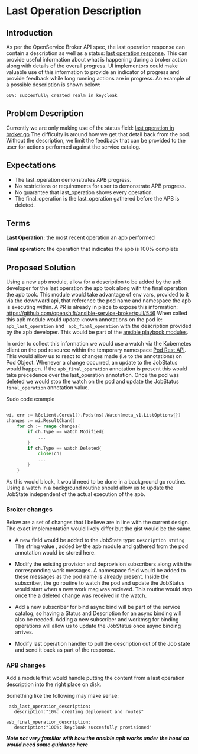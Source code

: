 # Last Operation Description

## Introduction
As per the OpenService Broker API spec, the last operation response can contain
a description as well as a status: [last operation response](https://github.com/openservicebrokerapi/servicebroker/blob/v2.12/spec.md#body).
This can provide useful information about what is happening during a broker action along with details of the overall progress.
UI implementors could make valuable use of this information to provide an indicator of progress and provide feedback while long running
actions are in progress. An example of a possible description is shown below:
```
60%: succesfully created realm in keycloak
```

## Problem Description
Currently we are only making use of the status field: 
[last operation in broker.go](https://github.com/openshift/ansible-service-broker/blob/master/pkg/broker/broker.go#L1311)
The difficulty is around how we get that detail back from the pod.
Without the description, we limit the feedback that can be provided to the user for actions performed against the service catalog.

## Expectations
- The last_operation demonstrates APB progress.
- No restrictions or requirements for user to demonstrate APB progress.
- No guarantee that last_operation shows every operation.
- The final_operation is the last_operation gathered before the APB is deleted.


## Terms

**Last Operation:**  the most recent operation an apb performed 

**Final operation:** the operation that indicates the apb is 100% complete
                     

## Proposed Solution

Using a new apb module, allow for a description to be added by the apb developer for the last operation the apb took along with the final operation the apb took. This module would take advantage of env vars,  provided to it via the downward api, that reference the pod name and namespace the apb is executing within. 
A PR is already in place to expose this information: https://github.com/openshift/ansible-service-broker/pull/546
When called this apb module would update known annotations on the pod ie: ```apb_last_operation``` and ``` apb_final_operation```
with the description provided by the apb developer. This would be part of the 
[ansible playbook modules](https://github.com/ansibleplaybookbundle/ansible-asb-modules).

In order to collect this information we would use a watch via the Kubernetes client on the pod resource within the temporary namespace [Pod Rest API](https://docs.openshift.com/container-platform/3.5/rest_api/kubernetes_v1.html#list-or-watch-objects-of-kind-pod).
This would allow us to react to changes made (i.e to the annotations) on Pod Object. Whenever a change occurred, an update to the JobStatus would happen. If the ```apb_final_operation``` annotation is present this would take precedence over the last_operation annotation. 
Once the pod was deleted we would stop the watch on the pod and update the JobStatus ```final_operation``` annotation value.

Sudo code example

```go

wi, err := k8client.CoreV1().Pods(ns).Watch(meta_v1.ListOptions{})
changes := wi.ResultChan()
    for ch := range changes{
		if ch.Type == watch.Modified{
			...
		}
		if ch.Type == watch.Deleted{
			close(ch)
			...
		}
	}

```

As this would block, it would need to be done in a background go routine. Using a watch in a background routine should allow us to update the JobState independent of the actual execution of the apb.    


### Broker changes
Below are a set of changes that I believe are in line with the current design. The exact implementation would likely differ but the gist would be the same.

- A new field would be added to the JobState type:
```Description string ``` 
The string value , added by the apb module and gathered from the pod annotation would be stored here.

- Modify the existing provision and deprovision subscribers along with the corresponding work messages.
A namespace field would be added to these messages as the pod name is already present. 
Inside the subscriber, the go routine to watch the pod and update the JobStatus would start when a new work msg was recieved.
This routine would stop once the a deleted change was received in the watch.

- Add a new subscriber for bind
async bind will be part of the service catalog, so having a Status and Description for an async binding will also be needed.
Adding a new subscriber and workmsg for binding operations will allow us to update the JobStatus once async binding arrives.

- Modify last operation handler to pull the description out of the Job state and send it back as part of the response.

### APB changes
Add a module that would handle putting the content from a last operation description into the right place on disk. 

Something like the following may make sense:

```
 asb_last_operation_description:
   description:"10%: creating deployment and routes"

asb_final_operation_description:
   description:"100%: keycloak succesfully provisioned"   
```   

***Note not very familiar with how the ansible apb works under the hood so would need some guidance here***
